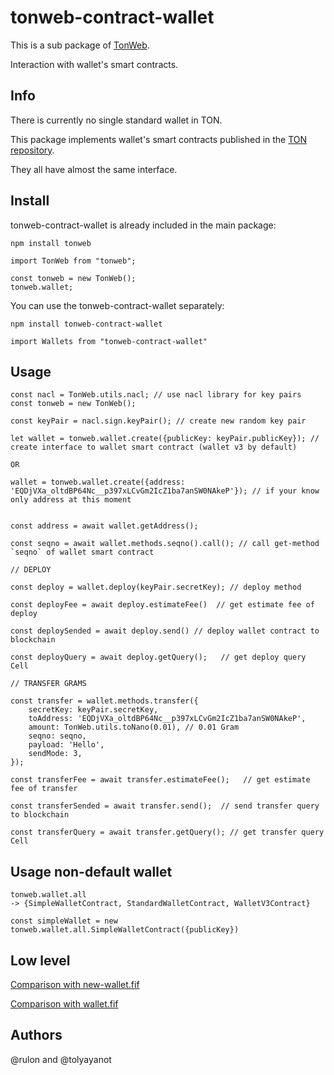 # tonweb-contract-wallet

This is a sub package of [TonWeb](https://github.com/toncenter/tonweb).

Interaction with wallet's smart contracts.

## Info

There is currently no single standard wallet in TON.

This package implements wallet's smart contracts published in the [TON repository](https://github.com/ton-blockchain/ton/tree/master/crypto/smartcont).

They all have almost the same interface.

## Install

tonweb-contract-wallet is already included in the main package:

`npm install tonweb`

```
import TonWeb from "tonweb";

const tonweb = new TonWeb();
tonweb.wallet;
```

You can use the tonweb-contract-wallet separately:

`npm install tonweb-contract-wallet`

```
import Wallets from "tonweb-contract-wallet"
``` 

## Usage

```
const nacl = TonWeb.utils.nacl; // use nacl library for key pairs
const tonweb = new TonWeb();

const keyPair = nacl.sign.keyPair(); // create new random key pair

let wallet = tonweb.wallet.create({publicKey: keyPair.publicKey}); // create interface to wallet smart contract (wallet v3 by default)

OR

wallet = tonweb.wallet.create({address: 'EQDjVXa_oltdBP64Nc__p397xLCvGm2IcZ1ba7anSW0NAkeP'}); // if your know only address at this moment


const address = await wallet.getAddress();

const seqno = await wallet.methods.seqno().call(); // call get-method `seqno` of wallet smart contract

// DEPLOY

const deploy = wallet.deploy(keyPair.secretKey); // deploy method

const deployFee = await deploy.estimateFee()  // get estimate fee of deploy

const deploySended = await deploy.send() // deploy wallet contract to blockchain

const deployQuery = await deploy.getQuery();   // get deploy query Cell 

// TRANSFER GRAMS

const transfer = wallet.methods.transfer({
    secretKey: keyPair.secretKey,
    toAddress: 'EQDjVXa_oltdBP64Nc__p397xLCvGm2IcZ1ba7anSW0NAkeP',
    amount: TonWeb.utils.toNano(0.01), // 0.01 Gram
    seqno: seqno,
    payload: 'Hello',
    sendMode: 3,
});

const transferFee = await transfer.estimateFee();   // get estimate fee of transfer

const transferSended = await transfer.send();  // send transfer query to blockchain

const transferQuery = await transfer.getQuery(); // get transfer query Cell

```

## Usage non-default wallet

```
tonweb.wallet.all
-> {SimpleWalletContract, StandardWalletContract, WalletV3Contract}

const simpleWallet = new tonweb.wallet.all.SimpleWalletContract({publicKey})

```

## Low level

[Comparison with new-wallet.fif](https://github.com/toncenter/tonweb/blob/master/packages/tonweb/test-new-wallet-fif.html)

[Comparison with wallet.fif](https://github.com/toncenter/tonweb/blob/master/packages/tonweb/test-wallet-fif.html)

## Authors

@rulon and @tolyayanot